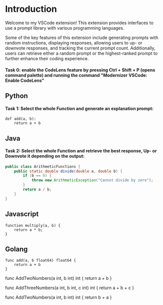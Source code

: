 # Introduction

Welcome to my VSCode extension! This extension provides interfaces to use a prompt library with various programming languages.

Some of the key features of this extension include generating prompts with random instructions, displaying responses, allowing users to up- or downvote responses, and tracking the current prompt count. Additionally, users can retrieve either a random prompt or the highest-ranked prompt to further enhance their coding experience.

#### Task 0: enable the CodeLens feature by pressing Ctrl + Shift + P (opens command palette) and running the command "Modernizer VSCode: Enable CodeLens"

## Python

#### Task 1: Select the whole Function and generate an explanation prompt:

```
def add(a, b):
    return a + b
```

## Java

#### Task 2: Select the whole Function and retrieve the best response, Up- or Downvote it depending on the output:

```Java
public class ArithmeticFunctions {
    public static double divide(double a, double b) {
        if (b == 0) {
            throw new ArithmeticException("Cannot divide by zero");
        }
        return a / b;
    }
}
```

## Javascript

```
function multiply(a, b) {
    return a * b;
}
```

## Golang

```
func add(a, b float64) float64 {
	return a + b
}
```

func AddTwoNumbers(a int, b int) int {
    return a + b
}

func AddThreeNumbers(a int, b int, c int) int {
    return a + b + c
}

func AddTwoNumbers(a int, b int) int {
    return b + a
}